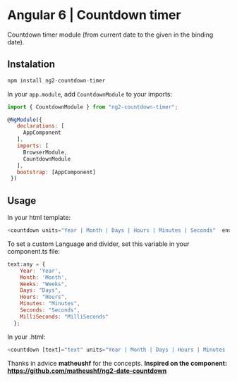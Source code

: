 # Angular 6 | Countdown timer

Countdown timer module (from current date to the given in the binding date).

## Instalation

```javascript 
npm install ng2-countdown-timer
```

In your `app.module`, add `CountdownModule` to your imports:

```javascript
import { CountdownModule } from "ng2-countdown-timer";

@NgModule({
   declarations: [
     AppComponent
   ],
   imports: [
     BrowserModule,
     CountdownModule
   ],
   bootstrap: [AppComponent]
 })
 ```

## Usage

 In your html template:

 ```javascript
 <countdown units="Year | Month | Days | Hours | Minutes | Seconds"  end="July 22, 2019"></countdown>
 ```

 To set a custom Language and divider, set this variable in your component.ts file:

 ```javascript
 text:any = {
     Year: 'Year',
     Month: 'Month',
     Weeks: "Weeks",
     Days: "Days",
     Hours: "Hours",
     Minutes: "Minutes",
     Seconds: "Seconds",
     MilliSeconds: "MilliSeconds"
   };
 ```

In your .html:

 ```javascript
 <countdown [text]="text" units="Year | Month | Days | Hours | Minutes | Seconds"  end="July 22, 2019"></countdown>
 ```

Thanks in advice **matheushf** for the concepts.
**Inspired on the component: https://github.com/matheushf/ng2-date-countdown**
